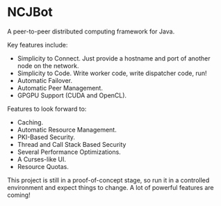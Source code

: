 NCJBot
======

A peer-to-peer distributed computing framework for Java.

Key features include:
* Simplicity to Connect. Just provide a hostname and port of another node on the network.
* Simplicity to Code. Write worker code, write dispatcher code, run!
* Automatic Failover.
* Automatic Peer Management.
* GPGPU Support (CUDA and OpenCL).

Features to look forward to:
* Caching.
* Automatic Resource Management.
* PKI-Based Security.
* Thread and Call Stack Based Security
* Several Performance Optimizations.
* A Curses-like UI.
* Resource Quotas.

This project is still in a proof-of-concept stage, so run it in a controlled environment and expect things to change.
A lot of powerful features are coming!
